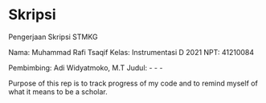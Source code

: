 # Skripsi
Pengerjaan Skripsi STMKG

Nama: Muhammad Rafi Tsaqif
Kelas: Instrumentasi D 2021
NPT: 41210084

Pembimbing: Adi Widyatmoko, M.T
Judul: - - -

Purpose of this rep is to track progress of my code and to remind myself of what it means to be a scholar.
